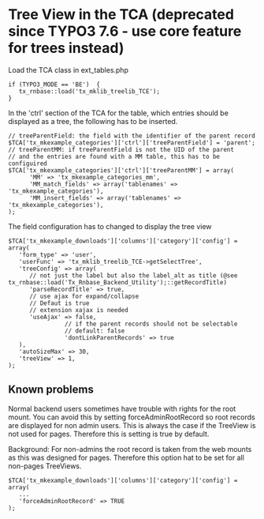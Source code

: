 Tree View in the TCA (deprecated since TYPO3 7.6 - use core feature for trees instead)
====================

Load the TCA class in ext\_tables.php

~~~~ {.sourceCode .php}
if (TYPO3_MODE == 'BE')  {
   tx_rnbase::load('tx_mklib_treelib_TCE');
}
~~~~

In the 'ctrl' section of the TCA for the table, which entries should be displayed as a tree, the following has to be inserted.

~~~~ {.sourceCode .php}
// treeParentField: the field with the identifier of the parent record
$TCA['tx_mkexample_categories']['ctrl']['treeParentField'] = 'parent';
// treeParentMM: if treeParentField is not the UID of the parent
// and the entries are found with a MM table, this has to be configuired
$TCA['tx_mkexample_categories']['ctrl']['treeParentMM'] = array(
      'MM' => 'tx_mkexample_categories_mm',
      'MM_match_fields' => array('tablenames' => 'tx_mkexample_categories'),
      'MM_insert_fields' => array('tablenames' => 'tx_mkexample_categories'),
);
~~~~

The field configuration has to changed to display the tree view

~~~~ {.sourceCode .php}
$TCA['tx_mkexample_downloads']['columns']['category']['config'] = array(
   'form_type' => 'user',
   'userFunc' => 'tx_mklib_treelib_TCE->getSelectTree',
   'treeConfig' => array(
      // not just the label but also the label_alt as title (@see tx_rnbase::load('Tx_Rnbase_Backend_Utility');::getRecordTitle)
      'parseRecordTitle' => true,
      // use ajax for expand/collapse
      // Defaut is true
      // extension xajax is needed
      'useAjax' => false,
                // if the parent records should not be selectable
                // default: false
                'dontLinkParentRecords' => true
   ),
   'autoSizeMax' => 30,
   'treeView' => 1,
);
~~~~

Known problems
--------------

Normal backend users sometimes have trouble with rights for the root mount. You can avoid this by setting forceAdminRootRecord so root records are displayed for non admin users. This is always the case if the TreeView is not used for pages. Therefore this is setting is true by default.

Background: For non-admins the root record is taken from the web mounts as this was designed for pages. Therefore this option hat to be set for all non-pages TreeViews.

~~~~ {.sourceCode .php}
$TCA['tx_mkexample_downloads']['columns']['category']['config'] = array(
   ...
   'forceAdminRootRecord' => TRUE
);
~~~~
